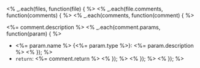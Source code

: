 <% _.each(files, function(file) { %> <% _.each(file.comments, function(comments) { %>
<% _.each(comments, function(comment) { %>


<%= comment.description %>
<% _.each(comment.params, function(param) { %>
* <%= param.name %> {<%= param.type %>}: <%= param.description %> <% }); %>
* `return`: <%= comment.return %> <% }); %> <% }); %>
<% }); %>